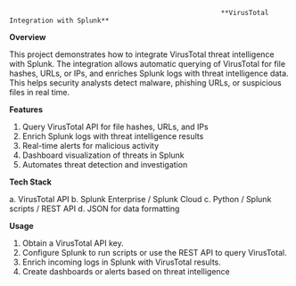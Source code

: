                                                          **VirusTotal Integration with Splunk**

**Overview**

This project demonstrates how to integrate VirusTotal threat intelligence with Splunk. The integration allows automatic querying of VirusTotal for file hashes, URLs, or IPs, and enriches Splunk logs with threat intelligence data. This helps security analysts detect malware, phishing URLs, or suspicious files in real time.

**Features**

1. Query VirusTotal API for file hashes, URLs, and IPs
2. Enrich Splunk logs with threat intelligence results
3. Real-time alerts for malicious activity
4. Dashboard visualization of threats in Splunk
5. Automates threat detection and investigation

**Tech Stack**

a. VirusTotal API
b. Splunk Enterprise / Splunk Cloud
c. Python / Splunk scripts / REST API
d. JSON for data formatting

**Usage**
1. Obtain a VirusTotal API key.
2. Configure Splunk to run scripts or use the REST API to query VirusTotal.
3. Enrich incoming logs in Splunk with VirusTotal results.
4. Create dashboards or alerts based on threat intelligence
